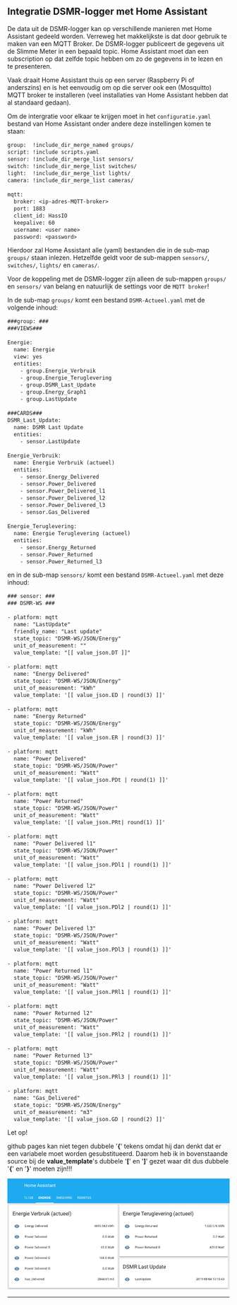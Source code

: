 ## Integratie DSMR-logger met Home Assistant

De data uit de DSMR-logger kan op verschillende manieren met
Home Assistant gedeeld worden. Verreweg het makkelijkste is dat
door gebruik te maken van een MQTT Broker.
De DSMR-logger publiceert de gegevens uit de Slimme Meter in een
bepaald topic. Home Assistant moet dan een subscription op dat
zelfde topic hebben om zo de gegevens in te lezen en te presenteren.

Vaak draait Home Assistant thuis op een server (Raspberry Pi
of anderszins) en is het eenvoudig om op die server ook een
(Mosquitto) MQTT broker te installeren (veel installaties van
Home Assistant hebben dat al standaard gedaan). 

Om de intergratie voor elkaar te krijgen moet in het `configuratie.yaml` 
bestand van Home Assistant onder andere deze instellingen
komen te staan:

```
group:  !include_dir_merge_named groups/
script: !include scripts.yaml
sensor: !include_dir_merge_list sensors/
switch: !include_dir_merge_list switches/
light:  !include_dir_merge_list lights/
camera: !include_dir_merge_list cameras/

mqtt:
  broker: <ip-adres-MQTT-broker>
  port: 1883
  client_id: HassIO
  keepalive: 60
  username: <user name>
  password: <password>

```

Hierdoor zal Home Assistant alle (yaml) bestanden die in de sub-map
`groups/` staan inlezen. Hetzelfde geldt voor de sub-mappen
`sensors/`, `switches/`, `lights/` en `cameras/`.

Voor de koppeling met de DSMR-logger zijn alleen de sub-mappen
`groups/` en `sensors/` van belang en natuurlijk de settings
voor de `MQTT broker`!

In de sub-map `groups/` komt een bestand `DSMR-Actueel.yaml` met 
de volgende inhoud:
```
###group: ###
###VIEWS###

Energie:
  name: Energie
  view: yes
  entities:
    - group.Energie_Verbruik
    - group.Energie_Teruglevering
    - group.DSMR_Last_Update
    - group.Energy_Graph1
    - group.LastUpdate

###CARDS###
DSMR_Last_Update:
  name: DSMR Last Update
  entities:
    - sensor.LastUpdate

Energie_Verbruik:
  name: Energie Verbruik (actueel)
  entities:
    - sensor.Energy_Delivered
    - sensor.Power_Delivered
    - sensor.Power_Delivered_l1
    - sensor.Power_Delivered_l2
    - sensor.Power_Delivered_l3
    - sensor.Gas_Delivered

Energie_Teruglevering:
  name: Energie Teruglevering (actueel)
  entities:
    - sensor.Energy_Returned
    - sensor.Power_Returned
    - sensor.Power_Returned_l3

```

en in de sub-map `sensors/` komt een bestand `DSMR-Actueel.yaml`
met deze inhoud:
```
### sensor: ###
### DSMR-WS ###

- platform: mqtt
  name: "LastUpdate"
  friendly_name: "Last update"
  state_topic: "DSMR-WS/JSON/Energy"
  unit_of_measurement: ""
  value_template: "[[ value_json.DT ]]"

- platform: mqtt
  name: "Energy Delivered"
  state_topic: "DSMR-WS/JSON/Energy" 
  unit_of_measurement: "kWh"
  value_template: '[[ value_json.ED | round(3) ]]'

- platform: mqtt
  name: "Energy Returned"
  state_topic: "DSMR-WS/JSON/Energy" 
  unit_of_measurement: "kWh"
  value_template: '[[ value_json.ER | round(3) ]]'

- platform: mqtt
  name: "Power Delivered"
  state_topic: "DSMR-WS/JSON/Power" 
  unit_of_measurement: "Watt"
  value_template: '[[ value_json.PDt | round(1) ]]'

- platform: mqtt
  name: "Power Returned"
  state_topic: "DSMR-WS/JSON/Power"
  unit_of_measurement: "Watt"
  value_template: '[[ value_json.PRt| round(1) ]]'

- platform: mqtt
  name: "Power Delivered l1"
  state_topic: "DSMR-WS/JSON/Power" 
  unit_of_measurement: "Watt"
  value_template: '[[ value_json.PDl1 | round(1) ]]'

- platform: mqtt
  name: "Power Delivered l2"
  state_topic: "DSMR-WS/JSON/Power" 
  unit_of_measurement: "Watt"
  value_template: '[[ value_json.PDl2 | round(1) ]]'

- platform: mqtt
  name: "Power Delivered l3"
  state_topic: "DSMR-WS/JSON/Power" 
  unit_of_measurement: "Watt"
  value_template: '[[ value_json.PDl3 | round(1) ]]'

- platform: mqtt
  name: "Power Returned l1"
  state_topic: "DSMR-WS/JSON/Power"
  unit_of_measurement: "Watt"
  value_template: '[[ value_json.PRl1 | round(1) ]]'

- platform: mqtt
  name: "Power Returned l2"
  state_topic: "DSMR-WS/JSON/Power"
  unit_of_measurement: "Watt"
  value_template: '[[ value_json.PRl2 | round(1) ]]'

- platform: mqtt
  name: "Power Returned l3"
  state_topic: "DSMR-WS/JSON/Power"
  unit_of_measurement: "Watt"
  value_template: '[[ value_json.PRl3 | round(1) ]]'

- platform: mqtt
  name: "Gas_Delivered"
  state_topic: "DSMR-WS/JSON/Energy"
  unit_of_measurement: "m3"
  value_template: '[[ value_json.GD | round(2) ]]'

```
<div class="admonition note">
<p class="admonition-title">Let op!</p>
github pages kan niet tegen dubbele '<b>{</b>' tekens omdat hij dan denkt
dat er een variabele moet worden gesubstitueerd. Daarom heb ik
in bovenstaande source bij de <b>value_template</b>'s dubbele
 '<b>[</b>' en '<b>]</b>' gezet waar dit dus
dubbele '<b>{</b>' en '<b>}</b>' moeten zijn!!!
</div>

![](img/HassIO-DSMR-data.png)



<hr>


